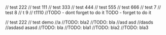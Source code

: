 // test 222
// test 111
// test 333
// test 444
// test 555
// test 666
// test 7
// test 8
// t 9
// t1110
//TODO - dont forget to do it
TODO - forget to do it

// test 222
// test demo
//a
//TODO: bla2
//TODO: bla
//asd asd
//dasds
//asdasd
asasd
//TODO: bla
//TODO: bla1
//TODO: bla2
//TODO: bla3
